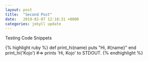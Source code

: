 ```yaml
---
layout: post
title:  "Second Post"
date:   2019-02-07 12:18:31 +0000
categories: jekyll update
---
```

Testing Code Snippets

{% highlight ruby %}
def print_hi(name)
  puts "Hi, #{name}"
end
print_hi('Kojo')
#=> prints 'Hi, Kojo' to STDOUT.
{% endhighlight %}

